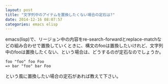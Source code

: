 ```yaml
---
layout: post
title: "文字列中のアイテムを置換したくない場合の定石は?"
date: 2014-12-16 08:07:57
categories: emacs elisp
---
```

<p>emacs(lisp)で、リージョン中の内容をre-search-forwardとreplace-matchなどの組み合わせで置換していくときに、構文のfooは置換したいけれど、文字列中のfooは置換したくない、という場合は、どうするのが定石なのでしょうか。</p>

<pre><code>foo "foo" foo Foo
=&gt; bar "foo" bar Foo
</code></pre>

<p>という風に置換したい場合の定石があれば教えて下さい。</p>
